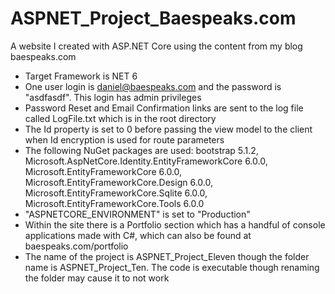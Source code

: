 # ASPNET_Project_Baespeaks.com
A website I created with ASP.NET Core using the content from my blog baespeaks.com

- Target Framework is NET 6
- One user login is daniel@baespeaks.com and the password is "asdfasdf". This login has admin privileges
- Password Reset and Email Confirmation links are sent to the log file called LogFile.txt which is in the root directory
- The Id property is set to 0 before passing the view model to the client when Id encryption is used for route parameters
- The following NuGet packages are used: bootstrap 5.1.2, Microsoft.AspNetCore.Identity.EntityFrameworkCore 6.0.0, Microsoft.EntityFrameworkCore 6.0.0, Microsoft.EntityFrameworkCore.Design 6.0.0, Microsoft.EntityFrameworkCore.Sqlite 6.0.0, Microsoft.EntityFrameworkCore.Tools 6.0.0
- "ASPNETCORE_ENVIRONMENT" is set to "Production"
- Within the site there is a Portfolio section which has a handful of console applications made with C#, which can also be found at baespeaks.com/portfolio
- The name of the project is ASPNET_Project_Eleven though the folder name is ASPNET_Project_Ten. The code is executable though renaming the folder may cause it to not work
